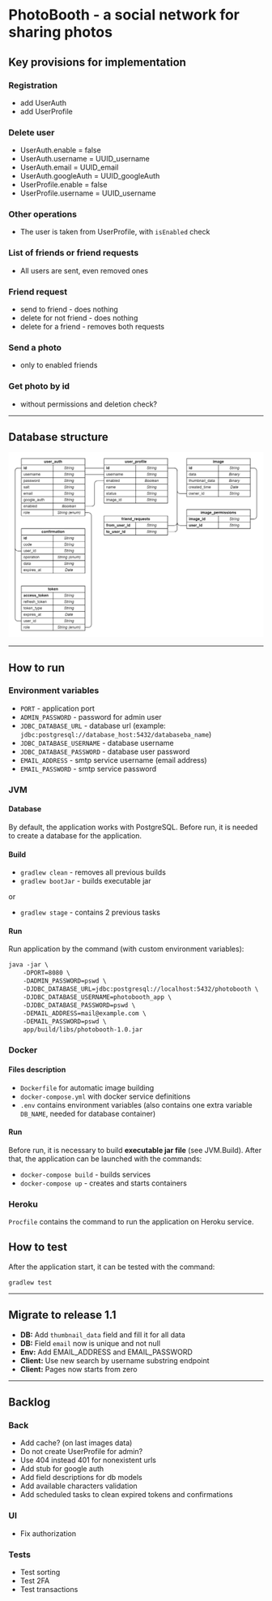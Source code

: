 # PhotoBooth - a social network for sharing photos

## Key provisions for implementation

### Registration
- add UserAuth
- add UserProfile

### Delete user
- UserAuth.enable = false
- UserAuth.username = UUID_username
- UserAuth.email = UUID_email
- UserAuth.googleAuth = UUID_googleAuth
- UserProfile.enable = false
- UserProfile.username = UUID_username

### Other operations
- The user is taken from UserProfile, with `isEnabled` check

### List of friends or friend requests
- All users are sent, even removed ones

### Friend request
- send to friend - does nothing
- delete for not friend - does nothing
- delete for a friend - removes both requests

### Send a photo
- only to enabled friends

### Get photo by id
- without permissions and deletion check?

---
## Database structure

![Alt text](doc/db_schema.png?raw=true "DB schema")

---

## How to run

### Environment variables

- `PORT` - application port
- `ADMIN_PASSWORD` - password for admin user
- `JDBC_DATABASE_URL` - database url (example: `jdbc:postgresql://database_host:5432/databaseba_name`)
- `JDBC_DATABASE_USERNAME` - database username
- `JDBC_DATABASE_PASSWORD` - database user password
- `EMAIL_ADDRESS` - smtp service username (email address)
- `EMAIL_PASSWORD` - smtp service password

### JVM

#### Database
By default, the application works with PostgreSQL. 
Before run, it is needed to create a database for the application.

#### Build
- `gradlew clean` - removes all previous builds
- `gradlew bootJar` - builds executable jar

or
- `gradlew stage` - contains 2 previous tasks

#### Run
Run application by the command (with custom environment variables):

    java -jar \
        -DPORT=8080 \
        -DADMIN_PASSWORD=pswd \
        -DJDBC_DATABASE_URL=jdbc:postgresql://localhost:5432/photobooth \
        -DJDBC_DATABASE_USERNAME=photobooth_app \
        -DJDBC_DATABASE_PASSWORD=pswd \
        -DEMAIL_ADDRESS=mail@example.com \
        -DEMAIL_PASSWORD=pswd \
        app/build/libs/photobooth-1.0.jar

### Docker

#### Files description
- `Dockerfile` for automatic image building
- `docker-compose.yml` with docker service definitions
- `.env` contains environment variables (also contains one extra variable `DB_NAME`, needed for database container)

#### Run
Before run, it is necessary to build **executable jar file** (see JVM.Build).
After that, the application can be launched with the commands:

- `docker-compose build` - builds services
- `docker-compose up` - creates and starts containers

### Heroku
`Procfile` contains the command to run the application on Heroku service. 

## How to test

After the application start, it can be tested with the command:
    
    gradlew test
---

## Migrate to release 1.1
- **DB:** Add `thumbnail_data` field and fill it for all data
- **DB:** Field `email` now is unique and not null
- **Env:** Add EMAIL_ADDRESS and EMAIL_PASSWORD
- **Client:** Use new search by username substring endpoint
- **Client:** Pages now starts from zero

---

## Backlog

### Back
- Add cache? (on last images data)
- Do not create UserProfile for admin?
- Use 404 instead 401 for nonexistent urls
- Add stub for google auth
- Add field descriptions for db models
- Add available characters validation
- Add scheduled tasks to clean expired tokens and confirmations

### UI
- Fix authorization

### Tests
- Test sorting
- Test 2FA
- Test transactions
